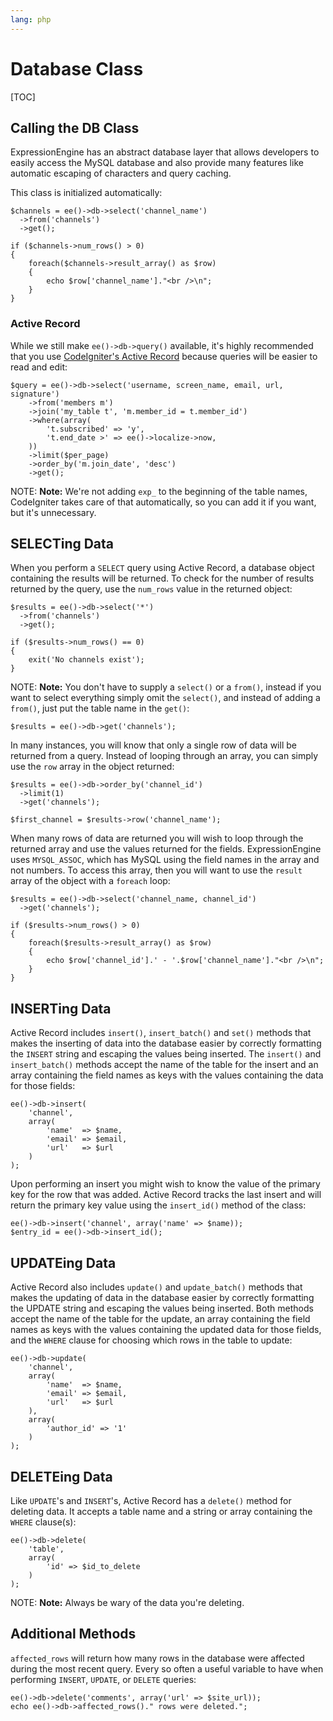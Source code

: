 ```yaml
---
lang: php
---
```


<!--
    This source file is part of the open source project
    ExpressionEngine User Guide (https://github.com/ExpressionEngine/ExpressionEngine-User-Guide)

    @link      https://expressionengine.com/
    @copyright Copyright (c) 2003-2020, Packet Tide, LLC (https://ellislab.com)
    @license   https://expressionengine.com/license Licensed under Apache License, Version 2.0
-->

# Database Class

[TOC]

## Calling the DB Class

ExpressionEngine has an abstract database layer that allows developers to easily access the MySQL database and also provide many features like automatic escaping of characters and query caching.

This class is initialized automatically:

    $channels = ee()->db->select('channel_name')
      ->from('channels')
      ->get();

    if ($channels->num_rows() > 0)
    {
        foreach($channels->result_array() as $row)
        {
            echo $row['channel_name']."<br />\n";
        }
    }

### Active Record

While we still make `ee()->db->query()` available, it's highly recommended that you use [CodeIgniter's Active Record](https://ellislab.com/codeigniter/user-guide/database/active_record.html) because queries will be easier to read and edit:

    $query = ee()->db->select('username, screen_name, email, url, signature')
        ->from('members m')
        ->join('my_table t', 'm.member_id = t.member_id')
        ->where(array(
            't.subscribed' => 'y',
            't.end_date >' => ee()->localize->now,
        ))
        ->limit($per_page)
        ->order_by('m.join_date', 'desc')
        ->get();

NOTE: **Note:** We're not adding `exp_` to the beginning of the table names, CodeIgniter takes care of that automatically, so you can add it if you want, but it's unnecessary.

## SELECTing Data

When you perform a `SELECT` query using Active Record, a database object containing the results will be returned. To check for the number of results returned by the query, use the `num_rows` value in the returned object:

    $results = ee()->db->select('*')
      ->from('channels')
      ->get();

    if ($results->num_rows() == 0)
    {
        exit('No channels exist');
    }

NOTE: **Note:** You don't have to supply a `select()` or a `from()`, instead if you want to select everything simply omit the `select()`, and instead of adding a `from()`, just put the table name in the `get()`:

    $results = ee()->db->get('channels');

In many instances, you will know that only a single row of data will be returned from a query. Instead of looping through an array, you can simply use the `row` array in the object returned:

    $results = ee()->db->order_by('channel_id')
      ->limit(1)
      ->get('channels');

    $first_channel = $results->row('channel_name');

When many rows of data are returned you will wish to loop through the returned array and use the values returned for the fields. ExpressionEngine uses `MYSQL_ASSOC`, which has MySQL using the field names in the array and not numbers. To access this array, then you will want to use the `result` array of the object with a `foreach` loop:

    $results = ee()->db->select('channel_name, channel_id')
      ->get('channels');

    if ($results->num_rows() > 0)
    {
        foreach($results->result_array() as $row)
        {
            echo $row['channel_id'].' - '.$row['channel_name']."<br />\n";
        }
    }

## INSERTing Data

Active Record includes `insert()`, `insert_batch()` and `set()` methods that makes the inserting of data into the database easier by correctly formatting the `INSERT` string and escaping the values being inserted. The `insert()` and `insert_batch()` methods accept the name of the table for the insert and an array containing the field names as keys with the values containing the data for those fields:

    ee()->db->insert(
        'channel',
        array(
            'name'  => $name,
            'email' => $email,
            'url'   => $url
        )
    );

Upon performing an insert you might wish to know the value of the primary key for the row that was added. Active Record tracks the last insert and will return the primary key value using the `insert_id()` method of the class:

    ee()->db->insert('channel', array('name' => $name));
    $entry_id = ee()->db->insert_id();

## UPDATEing Data

Active Record also includes `update()` and `update_batch()` methods that makes the updating of data in the database easier by correctly formatting the UPDATE string and escaping the values being inserted. Both methods accept the name of the table for the update, an array containing the field names as keys with the values containing the updated data for those fields, and the `WHERE` clause for choosing which rows in the table to update:

    ee()->db->update(
        'channel',
        array(
            'name'  => $name,
            'email' => $email,
            'url'   => $url
        ),
        array(
            'author_id' => '1'
        )
    );

## DELETEing Data

Like `UPDATE`'s and `INSERT`'s, Active Record has a `delete()` method for deleting data. It accepts a table name and a string or array containing the `WHERE` clause(s):

    ee()->db->delete(
        'table',
        array(
            'id' => $id_to_delete
        )
    );

NOTE: **Note:** Always be wary of the data you're deleting.

## Additional Methods

`affected_rows` will return how many rows in the database were affected during the most recent query. Every so often a useful variable to have when performing `INSERT`, `UPDATE`, or `DELETE` queries:

    ee()->db->delete('comments', array('url' => $site_url));
    echo ee()->db->affected_rows()." rows were deleted.";
